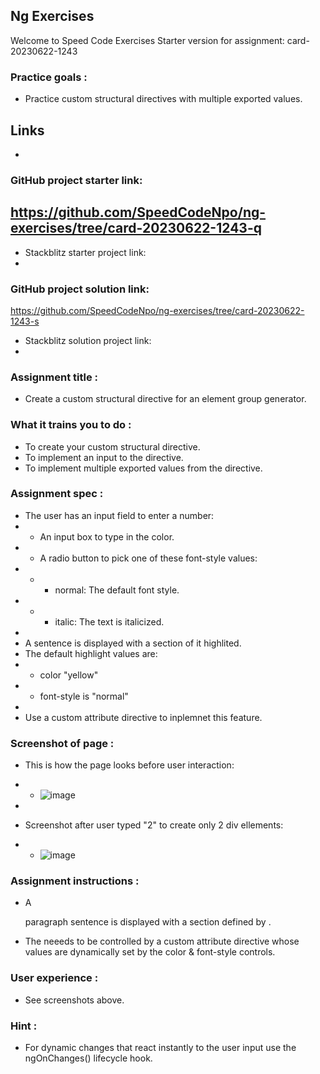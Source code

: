 ## Ng Exercises
Welcome to Speed Code Exercises
Starter version for assignment: card-20230622-1243

### Practice goals :

- Practice custom structural directives with multiple exported values.

## Links
- 
### GitHub project starter link:
   https://github.com/SpeedCodeNpo/ng-exercises/tree/card-20230622-1243-q
-
- Stackblitz starter project link:
-
### GitHub project solution link:
   https://github.com/SpeedCodeNpo/ng-exercises/tree/card-20230622-1243-s

- Stackblitz solution project link:
- 

### Assignment title :
- Create a custom structural directive for an element group generator.

### What it trains you to do :
- To create your custom structural directive.
- To implement an input to the directive.
- To implement multiple exported values from the directive.

### Assignment spec :
- The user has an input field to enter a number:
- - An input box to type in the color.
- - A radio button to pick one of these font-style values:
- - - normal: The default font style.
- - - italic: The text is italicized.
- 
- A sentence is displayed with a section of it highlited.
- The default highlight values are:
- - color "yellow"
- - font-style is "normal"
- 
- Use a custom attribute directive to inplemnet this feature. 


### Screenshot of page :
- This is how the page looks before user interaction:
- - ![image](https://github.com/SpeedCodeNpo/ng-exercises/assets/132397719/05545d93-077d-4d02-a4f8-b10346b7258d)

-
- Screenshot after user typed "2" to create only 2 div ellements:
- - ![image](https://github.com/SpeedCodeNpo/ng-exercises/assets/132397719/fa6ef230-cf57-4e15-a21a-0eb356000fb6)


### Assignment instructions :

- A <p> paragraph sentence is displayed with a section defined by <span>.
- The <span> neeeds to be controlled by a custom attribute directive whose values are dynamically set
  by the color & font-style controls.


### User experience :
- See screenshots above.
  
### Hint :
- For dynamic changes that react instantly to the user input use the ngOnChanges() lifecycle hook.
